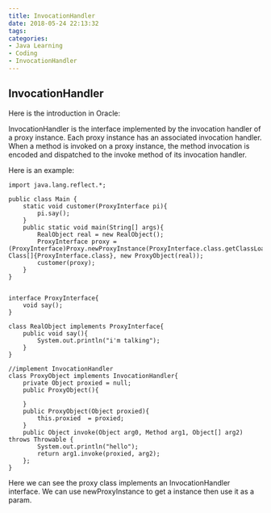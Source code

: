 ```yaml
---
title: InvocationHandler
date: 2018-05-24 22:13:32
tags:
categories:
- Java Learning
- Coding
- InvocationHandler
---
```

## InvocationHandler
Here is the introduction in Oracle:

>
InvocationHandler is the interface implemented by the invocation handler of a proxy instance.
Each proxy instance has an associated invocation handler. When a method is invoked on a proxy instance, the method invocation is encoded and dispatched to the invoke method of its invocation handler.
	
Here is an example:

	import java.lang.reflect.*;
	
	public class Main {
	    static void customer(ProxyInterface pi){
	        pi.say();
	    }
	    public static void main(String[] args){
	        RealObject real = new RealObject();
	        ProxyInterface proxy = (ProxyInterface)Proxy.newProxyInstance(ProxyInterface.class.getClassLoader(),new Class[]{ProxyInterface.class}, new ProxyObject(real));
	        customer(proxy);
	    }
	}
	
	
	interface ProxyInterface{
	    void say();
	}
	
	class RealObject implements ProxyInterface{
	    public void say(){
	        System.out.println("i'm talking");
	    }
	}
	
	//implement InvocationHandler 
	class ProxyObject implements InvocationHandler{
	    private Object proxied = null;
	    public ProxyObject(){
	        
	    }
	    public ProxyObject(Object proxied){
	        this.proxied  = proxied;
	    }
	    public Object invoke(Object arg0, Method arg1, Object[] arg2) throws Throwable {
	        System.out.println("hello");
	        return arg1.invoke(proxied, arg2);
	    };
	}

Here we can see the proxy class implements an InvocationHandler interface. We can use newProxyInstance to get a instance then use it as a param.